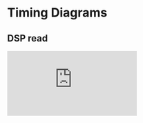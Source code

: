 # Timing Diagrams

## DSP read

![DSP_read](https://svg.wavedrom.com/github/mbtaylor1982/ReSDMAC/main/Docs/TimingDiagrams/DSP_read.json)
